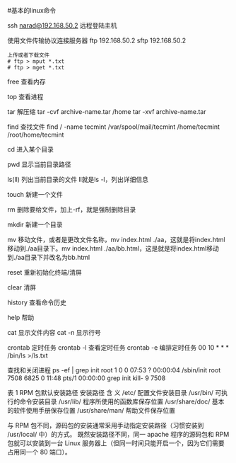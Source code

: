 #基本的linux命令

ssh narad@192.168.50.2 远程登陆主机

使用文件传输协议连接服务器
ftp 192.168.50.2
sftp 192.168.50.2
```shell
上传或者下载文件
# ftp > mput *.txt
# ftp > mget *.txt
```
free 查看内存

top 查看进程

tar 解压缩
tar -cvf archive-name.tar /home
tar -xvf archive-name.tar

find 查找文件
find / -name tecmint
/var/spool/mail/tecmint
/home/tecmint
/root/home/tecmint

cd 进入某个目录

pwd 显示当前目录路径

ls(ll) 列出当前目录的文件 ll就是ls -l，列出详细信息

touch 新建一个文件

rm 删除要给文件，加上-rf，就是强制删除目录

mkdir 新建一个目录

mv 移动文件，或者是更改文件名称，mv index.html ./aa，这就是将index.html移动到./aa目录下。mv index.html ./aa/bb.html，这是就是将index.html移动到./aa目录下并改名为bb.html

reset 重新初始化终端/清屏

clear 清屏

history 查看命令历史

help 帮助

cat 显示文件内容
cat -n 显示行号

crontab 定时任务
crontab -l 查看定时任务
crontab -e 编排定时任务
00 10 * * * /bin/ls >/ls.txt

查找和关闭进程
ps -ef | grep init
root         1     0  0 07:53 ?        00:00:04 /sbin/init
root      7508  6825  0 11:48 pts/1    00:00:00 grep init
kill- 9 7508

表 1 RPM 包默认安装路径
安装路径	含 义
/etc/	配置文件安装目录
/usr/bin/	可执行的命令安装目录
/usr/lib/	程序所使用的函数库保存位置
/usr/share/doc/	基本的软件使用手册保存位置
/usr/share/man/	帮助文件保存位置

与 RPM 包不同，源码包的安装通常采用手动指定安装路径（习惯安装到 /usr/local/ 中）的方式。
既然安装路径不同，同一 apache 程序的源码包和 RPM 包就可以安装到一台 Linux 服务器上（但同一时间只能开启一个，因为它们需要占用同一个 80 端口）。
